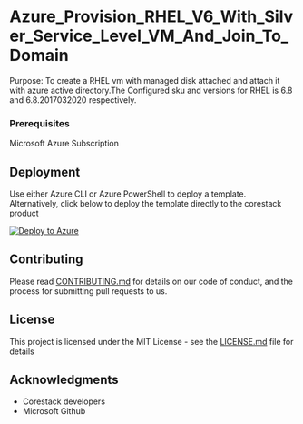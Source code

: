 
# Azure_Provision_RHEL_V6_With_Silver_Service_Level_VM_And_Join_To_Domain

Purpose: To create a RHEL vm with managed disk attached and attach it with azure active directory.The Configured sku and versions for RHEL is 6.8 and 6.8.2017032020 respectively.

### Prerequisites

Microsoft Azure Subscription

## Deployment

Use either Azure CLI or Azure PowerShell to deploy a template. Alternatively, click below to deploy the template directly to the corestack product 

[![Deploy to Azure](https://docs.corestack.io/wp-content/uploads/2019/09/deploy-to-corestack.svg)](http://qa.corestack.io/heatstack/templates?repositories=github&external_redirect=true&name=Azure_Provision_RHEL_V6_With_Silver_Service_Level_VM_And_Join_To_Domain&url=https://raw.githubusercontent.com/corestacklabs/master/arm/Azure_Provision_RHEL_V6_With_Silver_Service_Level_VM_And_Join_To_Domain/Azure_Provision_RHEL_V6_With_Silver_Service_Level_VM_And_Join_To_Domain_content.json&engine=arm&type[0]=Cloud&classification[0]=Provisioning&scope=tenant#/mytemplates)

## Contributing

Please read [CONTRIBUTING.md](https://gist.github.com/karthick-kk/30e4fd3f279492b4f040d5cd569d21d0) for details on our code of conduct, and the process for submitting pull requests to us.

## License

This project is licensed under the MIT License - see the [LICENSE.md](LICENSE.md) file for details

## Acknowledgments

* Corestack developers
* Microsoft Github

